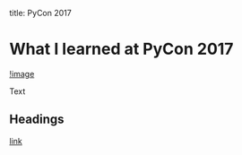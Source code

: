 title: PyCon 2017

# What I learned at PyCon 2017

[!image](https://us.pycon.org/2017/site_media/static//img/pycon-cityscape.png)

Text

## Headings

[link](http://google.com)